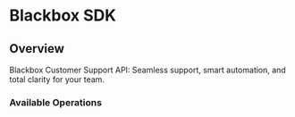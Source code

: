 # Blackbox SDK

## Overview

Blackbox Customer Support API: Seamless support, smart automation, and total clarity for your team.

### Available Operations

